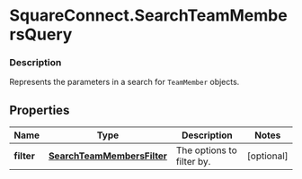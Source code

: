 # SquareConnect.SearchTeamMembersQuery

### Description

Represents the parameters in a search for `TeamMember` objects.

## Properties
Name | Type | Description | Notes
------------ | ------------- | ------------- | -------------
**filter** | [**SearchTeamMembersFilter**](SearchTeamMembersFilter.md) | The options to filter by. | [optional] 


